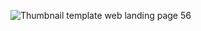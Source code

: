 ![Thumbnail template web landing page 56](https://github.com/user-attachments/assets/e801bb53-448e-4b0f-8436-a9e5a677b200)
